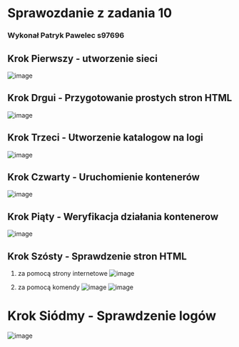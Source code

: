 # Sprawozdanie z zadania 10

### Wykonał Patryk Pawelec s97696

## Krok Pierwszy - utworzenie sieci

![image](https://github.com/Platynus/zad10-PACO/assets/56522713/eb9898e7-121e-4bfb-b385-564e00517235)

## Krok Drgui - Przygotowanie prostych stron HTML

![image](https://github.com/Platynus/zad10-PACO/assets/56522713/0b3d33cb-7f1e-4668-ad84-86eecbf0396a)

## Krok Trzeci - Utworzenie katalogow na logi

![image](https://github.com/Platynus/zad10-PACO/assets/56522713/464f27cd-3582-4f4f-ae39-d596aff49856)

## Krok Czwarty - Uruchomienie kontenerów

![image](https://github.com/Platynus/zad10-PACO/assets/56522713/35c6cb6a-695e-4ce5-964a-f8997b66b11b)

## Krok Piąty - Weryfikacja działania kontenerow

![image](https://github.com/Platynus/zad10-PACO/assets/56522713/a001ede0-ac86-4c6a-9699-be645ece177f)

## Krok Szósty - Sprawdzenie stron HTML

1. za pomocą strony internetowe
  ![image](https://github.com/Platynus/zad10-PACO/assets/56522713/fe5930ec-5240-4f7c-b39b-90487a0d1657)

2. za pomocą komendy
   ![image](https://github.com/Platynus/zad10-PACO/assets/56522713/d9e75471-0b32-4c9d-ba99-dadd4d323274)
   ![image](https://github.com/Platynus/zad10-PACO/assets/56522713/0d8a8427-2243-442c-9d16-f75ea3b4a529)


# Krok Siódmy - Sprawdzenie logów

![image](https://github.com/Platynus/zad10-PACO/assets/56522713/d84e62c3-2b50-4710-afe6-378ca5e74657)







